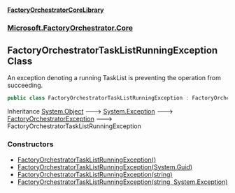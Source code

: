 #### [FactoryOrchestratorCoreLibrary](./FactoryOrchestratorCoreLibrary.md 'FactoryOrchestratorCoreLibrary')
### [Microsoft.FactoryOrchestrator.Core](./Microsoft-FactoryOrchestrator-Core.md 'Microsoft.FactoryOrchestrator.Core')
## FactoryOrchestratorTaskListRunningException Class
An exception denoting a running TaskList is preventing the operation from succeeding.  
```csharp
public class FactoryOrchestratorTaskListRunningException : FactoryOrchestratorException
```
Inheritance [System.Object](https://docs.microsoft.com/en-us/dotnet/api/System.Object 'System.Object') &#129106; [System.Exception](https://docs.microsoft.com/en-us/dotnet/api/System.Exception 'System.Exception') &#129106; [FactoryOrchestratorException](./Microsoft-FactoryOrchestrator-Core-FactoryOrchestratorException.md 'Microsoft.FactoryOrchestrator.Core.FactoryOrchestratorException') &#129106; FactoryOrchestratorTaskListRunningException  
### Constructors
- [FactoryOrchestratorTaskListRunningException()](./Microsoft-FactoryOrchestrator-Core-FactoryOrchestratorTaskListRunningException-FactoryOrchestratorTaskListRunningException().md 'Microsoft.FactoryOrchestrator.Core.FactoryOrchestratorTaskListRunningException.FactoryOrchestratorTaskListRunningException()')
- [FactoryOrchestratorTaskListRunningException(System.Guid)](./Microsoft-FactoryOrchestrator-Core-FactoryOrchestratorTaskListRunningException-FactoryOrchestratorTaskListRunningException(System-Guid).md 'Microsoft.FactoryOrchestrator.Core.FactoryOrchestratorTaskListRunningException.FactoryOrchestratorTaskListRunningException(System.Guid)')
- [FactoryOrchestratorTaskListRunningException(string)](./Microsoft-FactoryOrchestrator-Core-FactoryOrchestratorTaskListRunningException-FactoryOrchestratorTaskListRunningException(string).md 'Microsoft.FactoryOrchestrator.Core.FactoryOrchestratorTaskListRunningException.FactoryOrchestratorTaskListRunningException(string)')
- [FactoryOrchestratorTaskListRunningException(string, System.Exception)](./Microsoft-FactoryOrchestrator-Core-FactoryOrchestratorTaskListRunningException-FactoryOrchestratorTaskListRunningException(string_System-Exception).md 'Microsoft.FactoryOrchestrator.Core.FactoryOrchestratorTaskListRunningException.FactoryOrchestratorTaskListRunningException(string, System.Exception)')
